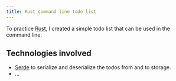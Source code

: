 ```yaml
---
title: Rust command line todo list
---
```


To practice [Rust](/progress-report/technologies/rust), I created a simple todo list that can be used in
the command line.

## Technologies involved

- [Serde]() to serialize and deserialize the todos from and to storage.
- ...
